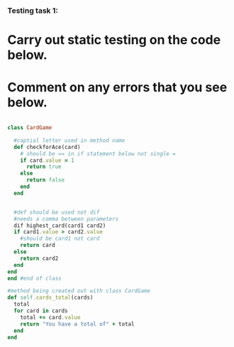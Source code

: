 ### Testing task 1:

# Carry out static testing on the code below.
# Comment on any errors that you see below.
```ruby

class CardGame

  #captial letter used in method name
  def checkforAce(card)
    # should be == in if statement below not single =
    if card.value = 1
      return true
    else
      return false
    end
  end


  #def should be used not dif
  #needs a comma between parameters
  dif highest_card(card1 card2)
  if card1.value > card2.value
    #should be card1 not card
    return card
  else
    return card2
  end
end
end #end of class

#method being created out with class CardGame
def self.cards_total(cards)
  total
  for card in cards
    total += card.value
    return "You have a total of" + total
  end
end
```
